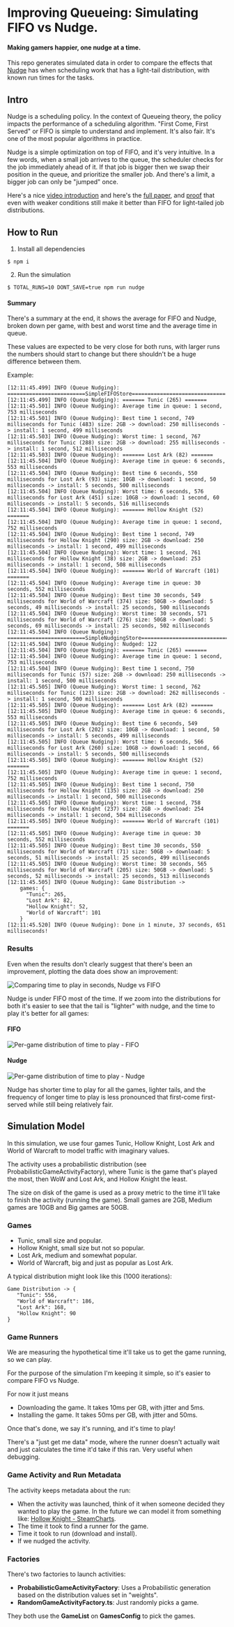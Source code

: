 # Improving Queueing: Simulating FIFO vs Nudge.

#### Making gamers happier, one nudge at a time.

This repo generates simulated data in order to compare the effects that [Nudge](https://arxiv.org/abs/2106.01492) has
when scheduling work that has a light-tail distribution, with known run times
for the tasks.

## Intro

Nudge is a scheduling policy. In the context of Queueing theory, the policy impacts the performance of
a scheduling algorithm. "First Come, First Served" or FIFO is simple to understand and implement.
It's also fair. It's one of the most popular algorithms in practice.

Nudge is a simple optimization on top of FIFO, and it's very intuitive. In a few words, when a small
job arrives to the queue, the scheduler checks for the job immediately ahead of it. If that job is bigger
then we swap their position in the queue, and prioritize the smaller job. And there's a limit, a bigger
job can only be "jumped" once.

Here's a nice [video introduction](https://www.youtube.com/watch?v=G3NWAOlHpoI) and
here's the [full paper](https://dl.acm.org/doi/abs/10.1145/3410220.3460102),
and [proof](https://dl.acm.org/doi/abs/10.1145/3570610)
that even with weaker conditions still make it better than FIFO for light-tailed job distributions.

## How to Run

1. Install all dependencies

```shell
$ npm i
```

2. Run the simulation

```shell
$ TOTAL_RUNS=10 DONT_SAVE=true npm run nudge
```

#### Summary
There's a summary at the end, it shows the average for FIFO and Nudge, broken down
per game, with best and worst time and the average time in queue.

These values are expected to be very close for both runs, with larger runs the numbers should start to change
but there shouldn't be a huge difference between them.

Example:

```shell
[12:11:45.499] INFO (Queue Nudging): =========================SimpleFIFOStore==============================
[12:11:45.499] INFO (Queue Nudging): ======= Tunic (265) =======
[12:11:45.501] INFO (Queue Nudging): Average time in queue: 1 second, 753 milliseconds
[12:11:45.501] INFO (Queue Nudging): Best time 1 second, 749 milliseconds for Tunic (483) size: 2GB -> download: 250 milliseconds -> install: 1 second, 499 milliseconds
[12:11:45.503] INFO (Queue Nudging): Worst time: 1 second, 767 milliseconds for Tunic (288) size: 2GB -> download: 255 milliseconds -> install: 1 second, 512 milliseconds
[12:11:45.503] INFO (Queue Nudging): ======= Lost Ark (82) =======
[12:11:45.504] INFO (Queue Nudging): Average time in queue: 6 seconds, 553 milliseconds
[12:11:45.504] INFO (Queue Nudging): Best time 6 seconds, 550 milliseconds for Lost Ark (93) size: 10GB -> download: 1 second, 50 milliseconds -> install: 5 seconds, 500 milliseconds
[12:11:45.504] INFO (Queue Nudging): Worst time: 6 seconds, 576 milliseconds for Lost Ark (451) size: 10GB -> download: 1 second, 60 milliseconds -> install: 5 seconds, 516 milliseconds
[12:11:45.504] INFO (Queue Nudging): ======= Hollow Knight (52) =======
[12:11:45.504] INFO (Queue Nudging): Average time in queue: 1 second, 752 milliseconds
[12:11:45.504] INFO (Queue Nudging): Best time 1 second, 749 milliseconds for Hollow Knight (290) size: 2GB -> download: 250 milliseconds -> install: 1 second, 499 milliseconds
[12:11:45.504] INFO (Queue Nudging): Worst time: 1 second, 761 milliseconds for Hollow Knight (38) size: 2GB -> download: 253 milliseconds -> install: 1 second, 508 milliseconds
[12:11:45.504] INFO (Queue Nudging): ======= World of Warcraft (101) =======
[12:11:45.504] INFO (Queue Nudging): Average time in queue: 30 seconds, 552 milliseconds
[12:11:45.504] INFO (Queue Nudging): Best time 30 seconds, 549 milliseconds for World of Warcraft (374) size: 50GB -> download: 5 seconds, 49 milliseconds -> install: 25 seconds, 500 milliseconds
[12:11:45.504] INFO (Queue Nudging): Worst time: 30 seconds, 571 milliseconds for World of Warcraft (276) size: 50GB -> download: 5 seconds, 69 milliseconds -> install: 25 seconds, 502 milliseconds
[12:11:45.504] INFO (Queue Nudging): =========================SimpleNudgingStore==============================
[12:11:45.504] INFO (Queue Nudging): Nudged: 122
[12:11:45.504] INFO (Queue Nudging): ======= Tunic (265) =======
[12:11:45.504] INFO (Queue Nudging): Average time in queue: 1 second, 753 milliseconds
[12:11:45.504] INFO (Queue Nudging): Best time 1 second, 750 milliseconds for Tunic (57) size: 2GB -> download: 250 milliseconds -> install: 1 second, 500 milliseconds
[12:11:45.505] INFO (Queue Nudging): Worst time: 1 second, 762 milliseconds for Tunic (123) size: 2GB -> download: 262 milliseconds -> install: 1 second, 500 milliseconds
[12:11:45.505] INFO (Queue Nudging): ======= Lost Ark (82) =======
[12:11:45.505] INFO (Queue Nudging): Average time in queue: 6 seconds, 553 milliseconds
[12:11:45.505] INFO (Queue Nudging): Best time 6 seconds, 549 milliseconds for Lost Ark (202) size: 10GB -> download: 1 second, 50 milliseconds -> install: 5 seconds, 499 milliseconds
[12:11:45.505] INFO (Queue Nudging): Worst time: 6 seconds, 566 milliseconds for Lost Ark (260) size: 10GB -> download: 1 second, 66 milliseconds -> install: 5 seconds, 500 milliseconds
[12:11:45.505] INFO (Queue Nudging): ======= Hollow Knight (52) =======
[12:11:45.505] INFO (Queue Nudging): Average time in queue: 1 second, 752 milliseconds
[12:11:45.505] INFO (Queue Nudging): Best time 1 second, 750 milliseconds for Hollow Knight (135) size: 2GB -> download: 250 milliseconds -> install: 1 second, 500 milliseconds
[12:11:45.505] INFO (Queue Nudging): Worst time: 1 second, 758 milliseconds for Hollow Knight (237) size: 2GB -> download: 254 milliseconds -> install: 1 second, 504 milliseconds
[12:11:45.505] INFO (Queue Nudging): ======= World of Warcraft (101) =======
[12:11:45.505] INFO (Queue Nudging): Average time in queue: 30 seconds, 552 milliseconds
[12:11:45.505] INFO (Queue Nudging): Best time 30 seconds, 550 milliseconds for World of Warcraft (71) size: 50GB -> download: 5 seconds, 51 milliseconds -> install: 25 seconds, 499 milliseconds
[12:11:45.505] INFO (Queue Nudging): Worst time: 30 seconds, 565 milliseconds for World of Warcraft (205) size: 50GB -> download: 5 seconds, 52 milliseconds -> install: 25 seconds, 513 milliseconds
[12:11:45.505] INFO (Queue Nudging): Game Distribution ->
    games: {
      "Tunic": 265,
      "Lost Ark": 82,
      "Hollow Knight": 52,
      "World of Warcraft": 101
    }
[12:11:45.520] INFO (Queue Nudging): Done in 1 minute, 37 seconds, 651 milliseconds!

```

### Results

Even when the results don't clearly suggest that there's been an improvement, plotting the data does
show an improvement:

![Comparing time to play in seconds, Nudge vs FIFO](static/fifo-vs-nudge-comparison.png)

Nudge is under FIFO most of the time. If we zoom into the distributions for both it's easier to see
that the tail is "lighter" with nudge, and the time to play it's better for all games:

#### FIFO
![Per-game distribution of time to play - FIFO](static/fifo-distribution-time-to-play.png)

#### Nudge

![Per-game distribution of time to play - Nudge](static/nudge-distribution-time-to-play.png)

Nudge has shorter time to play for all the games, lighter tails, and the frequency of
longer time to play is less pronounced that first-come first-served while still
being relatively fair.

## Simulation Model

In this simulation, we use four games Tunic, Hollow Knight, Lost Ark and World of Warcraft
to model traffic with imaginary values.

The activity uses a probabilistic distribution (see ProbabilisticGameActivityFactory), where
Tunic is the game that's played the most, then WoW and Lost Ark, and Hollow Knight the least.

The size on disk of the game is used as a proxy metric to the time it'll take to finish
the activity (running the game). Small games are 2GB, Medium games are 10GB and Big
games are 50GB.

### Games

- Tunic, small size and popular.
- Hollow Knight, small size but not so popular.
- Lost Ark, medium and somewhat popular.
- World of Warcraft, big and just as popular as Lost Ark.

A typical distribution might look like this (1000 iterations):

 ```
Game Distribution -> {
    "Tunic": 556,
    "World of Warcraft": 186,
    "Lost Ark": 168,
    "Hollow Knight": 90
}
```

### Game Runners

We are measuring the hypothetical time it'll take us to get the game running, so we can play.

For the purpose of the simulation I'm keeping it simple, so it's easier to compare FIFO vs Nudge.

For now it just means

- Downloading the game. It takes 10ms per GB, with jitter and 5ms.
- Installing the game. It takes 50ms per GB, with jitter and 50ms.

Once that's done, we say it's running, and it's time to play!

There's a "just get me data" mode, where the runner doesn't actually wait and just
calculates the time it'd take if this ran. Very useful when debugging.

### Game Activity and Run Metadata

The activity keeps metadata about the run:

- When the activity was launched, think of it when someone decided they wanted to play the game. In the future we can
  model it from something like: [Hollow Knight - SteamCharts](https://steamcharts.com/app/367520).
- The time it took to find a runner for the game.
- Time it took to run (download and install).
- If we nudged the activity.

### Factories

There's two factories to launch activities:

- **ProbabilisticGameActivityFactory**: Uses a Probabilistic generation based on the
  distribution values set in "weights".
- **RandomGameActivityFactory.ts**: Just randomly picks a game.

They both use the **GameList** on **GamesConfig** to pick the games.


